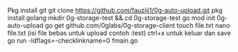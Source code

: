 Pkg install git
git clone https://github.com/fauziii1/0g-auto-upload.git
pkg install golang
mkdir 0g-storage-test && cd 0g-storage-test
go mod init 0g-auto-upload
go get github.com/0glabs/0g-storage-client
touch file.txt
nano file.txt (isi file bebas untuk upload contoh :test) ctrl+x untuk keluar dan save
go run -ldflags=-checklinkname=0 fmain.go
